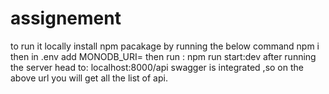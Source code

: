 # assignement
to run it locally install npm pacakage by running the below command
npm i
then in .env add 
MONODB_URI=
then run :
npm run start:dev
after running the server head to:
localhost:8000/api
swagger is integrated ,so on the above url you will get all the list of api.